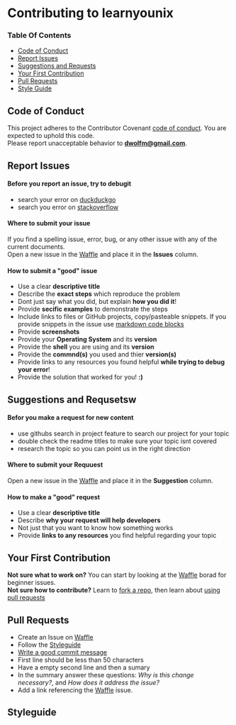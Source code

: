 Contributing to learnyounix
=================================

### Table Of Contents
* [Code of Conduct](#code-of-conduct)  
* [Report Issues](#report-issues)  
* [Suggestions and Requests](#suggestions-and-requset)  
* [Your First Contribution](#your-first-contribution)  
* [Pull Requests](#pull-requests)
* [Style Guide](#style-guide)  

## Code of Conduct
This project adheres to the Contributor Covenant [code of conduct](CONDUCT.md). You are expected to uphold this code.  
Please report unacceptable behavior to **dwolfm@gmail.com**.

## Report Issues
#### Before you report an issue, try to debugit
* search your error on [duckduckgo](https://duckduckgo.com)  
* search you error on [stackoverflow](http://stackoverflow.com/)  

#### Where to submit your issue
If you find a spelling issue, error, bug, or any other issue with any of the current documents.  
Open a new issue in the [Waffle](https://waffle.io/slugbyte/unix-cmds) and place it in the **Issues** column.  

#### How to submit a "good" issue
* Use a clear **descriptive title**
* Describe the **exact steps** which reproduce the problem
 * Dont just say what you did, but explain **how you did it**! 
* Provide **secific examples** to demonstrate the steps
 *  Include links to files or GitHub projects, copy/pasteable snippets. If you provide snippets in the issue use [markdown code blocks](https://help.github.com/articles/basic-writing-and-formatting-syntax/#quoting-code)
* Provide **screenshots**
* Provide your **Operating System** and its **version**
* Provide the **shell** you are using and its **version**
* Provide the **commnd(s)** you used and thier **version(s)**
* Provide links to any resources you found helpful **while trying to debug your error**!
 * Provide the solution that worked for you! **:)**
 
## Suggestions and Requsetsw
#### Befor you make a request for new content
* use githubs search in project feature to search our project for your topic
* double check the readme titles to make sure your topic isnt covered
* research the topic so you can point us in the right direction

#### Where to submit your Requuest
Open a new issue in the [Waffle](https://waffle.io/slugbyte/unix-cmds) and place it in the **Suggestion** column.

#### How to make a "good" request
* Use a clear **descriptive title**
* Describe **why your request will help developers**
 * Not just that you want to know how something works 
* Provide **links to any resources** you find helpful regarding your topic

## Your First Contribution
**Not sure what to work on?** You can start by looking at the [Waffle](https://waffle.io/slugbyte/unix-cmds) borad for beginner issues.  
**Not sure how to contribute?** Learn to [fork a repo](https://help.github.com/articles/fork-a-repo/), then learn about [using pull requests](https://help.github.com/articles/using-pull-requests/)

## Pull Requests
 * Create an Issue on [Waffle](https://waffle.io/slugbyte/unix-cmds)
 * Follow the [Styleguide](STYLEGUIDE.md)
 * [Write a good commit message](http://chris.beams.io/posts/git-commit/)
  * First line should be less than 50 characters
  * Have a empty second line and then a sumary
  * In the summary answer these questions: _Why is this change necessary?_, and _How does it address the issue?_ 
  * Add a link referencing the [Waffle](https://waffle.io/slugbyte/unix-cmds) issue.

## Styleguide
